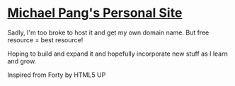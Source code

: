 # [Michael Pang's Personal Site](https://pjymichael.github.io)

Sadly, I'm too broke to host it and get my own domain name. But free resource = best resource!

Hoping to build and expand it and hopefully incorporate new stuff as I learn and grow.

Inspired from Forty by HTML5 UP



